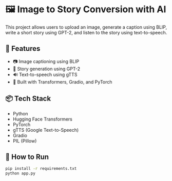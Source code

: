 # 🖼️ Image to Story Conversion with AI

This project allows users to upload an image, generate a caption using BLIP, write a short story using GPT-2, and listen to the story using text-to-speech.

## 🚀 Features
- 📷 Image captioning using BLIP
- 📝 Story generation using GPT-2
- 🔊 Text-to-speech using gTTS
- 🧠 Built with Transformers, Gradio, and PyTorch

## 📦 Tech Stack
- Python
- Hugging Face Transformers
- PyTorch
- gTTS (Google Text-to-Speech)
- Gradio
- PIL (Pillow)

## 🧪 How to Run
```bash
pip install -r requirements.txt
python app.py
